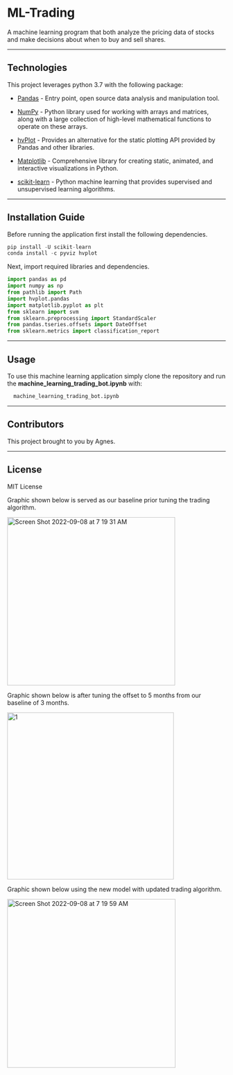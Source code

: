# ML-Trading

A machine learning program that both analyze the pricing data of stocks and make decisions about when to buy and sell shares.

---

## Technologies

This project leverages python 3.7 with the following package:

* [Pandas](https://pandas.pydata.org/) - Entry point, open source data analysis and manipulation tool.

* [NumPy](https://numpy.org/) - Python library used for working with arrays and matrices, along with a large collection of high-level mathematical functions to operate on these arrays.

* [hvPlot](https://hvplot.holoviz.org/) - Provides an alternative for the static plotting API provided by Pandas and other libraries.

* [Matplotlib](https://matplotlib.org//) - Comprehensive library for creating static, animated, and interactive visualizations in Python.

* [scikit-learn](https://scikit-learn.org/stable/) - Python machine learning that provides supervised and unsupervised learning algorithms.

---

## Installation Guide

Before running the application first install the following dependencies.

```python
pip install -U scikit-learn
conda install -c pyviz hvplot
```

Next, import required libraries and dependencies.

```python
import pandas as pd
import numpy as np
from pathlib import Path
import hvplot.pandas
import matplotlib.pyplot as plt
from sklearn import svm
from sklearn.preprocessing import StandardScaler
from pandas.tseries.offsets import DateOffset
from sklearn.metrics import classification_report
```

---

## Usage

To use this machine learning application simply clone the repository and run the **machine_learning_trading_bot.ipynb** with:

```python
  machine_learning_trading_bot.ipynb
```

---

## Contributors

This project brought to you by Agnes.

---

## License
MIT License

Graphic shown below is served as our baseline prior tuning the trading algorithm.

<img width="387" alt="Screen Shot 2022-09-08 at 7 19 31 AM" src="https://user-images.githubusercontent.com/105394703/189468553-50036e34-9262-4466-b488-7c4949bc501b.png">

Graphic shown below is after tuning the offset to 5 months from our baseline of 3 months.

<img width="384" alt="1" src="https://user-images.githubusercontent.com/105394703/189565185-b43e12d5-d605-46be-8d78-308b03f1be6f.png">


Graphic shown below using the new model with updated trading algorithm.

<img width="388" alt="Screen Shot 2022-09-08 at 7 19 59 AM" src="https://user-images.githubusercontent.com/105394703/189489309-35594234-05a2-4a4f-bd56-420a6e31cc41.png">

